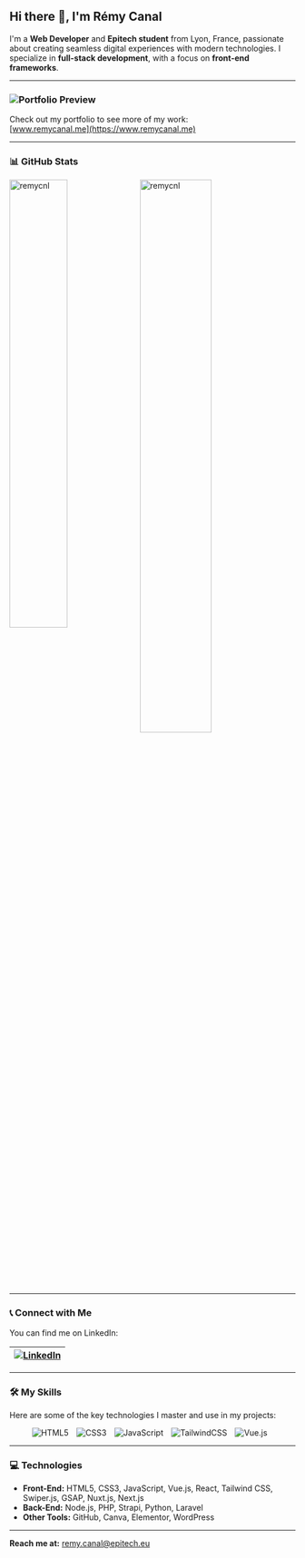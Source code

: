 ## Hi there 👋, I'm Rémy Canal

I'm a **Web Developer** and **Epitech student** from Lyon, France, passionate about creating seamless digital experiences with modern technologies. I specialize in **full-stack development**, with a focus on **front-end frameworks**.

---

### ![Portfolio Preview](https://www.remycanal.me/img/metaImg.png)

Check out my portfolio to see more of my work:  
[www.remycanal.me](https://www.remycanal.me)

---

### 📊 GitHub Stats

<p>
  <img align="left" width="45%" src="https://github-readme-stats.vercel.app/api/top-langs?username=remycnl&show_icons=true&locale=en&layout=compact" alt="remycnl" />
  <img align="center" width="50%" src="https://github-readme-stats.vercel.app/api?username=remycnl&show_icons=true&locale=en" alt="remycnl" />
</p>

---

### 📞 Connect with Me

You can find me on LinkedIn:

| [![LinkedIn](https://img.icons8.com/ios-filled/40/0e76a8/linkedin.png)](https://www.linkedin.com/in/remycanal) |
|:----------------------------------------------------------------------------------------------------------------|

---

### 🛠️ My Skills

Here are some of the key technologies I master and use in my projects:

<div align="center">
  <img src="https://img.icons8.com/color/48/000000/html-5--v1.png" alt="HTML5" style="margin-right: 10px;"/>
  <img src="https://img.icons8.com/color/48/000000/css3.png" alt="CSS3" style="margin-right: 10px;"/>
  <img src="https://img.icons8.com/color/48/000000/javascript.png" alt="JavaScript" style="margin-right: 10px;"/>
  <img src="https://img.icons8.com/color/48/000000/tailwind_css.png" alt="TailwindCSS" style="margin-right: 10px;"/>
  <img src="https://img.icons8.com/color/48/000000/vue-js.png" alt="Vue.js" style="margin-right: 10px;"/>
</div>

---

### 💻 Technologies

- **Front-End:** HTML5, CSS3, JavaScript, Vue.js, React, Tailwind CSS, Swiper.js, GSAP, Nuxt.js, Next.js
- **Back-End:** Node.js, PHP, Strapi, Python, Laravel
- **Other Tools:** GitHub, Canva, Elementor, WordPress

---

**Reach me at:**
[remy.canal@epitech.eu](mailto:remy.canal@epitech.eu)

